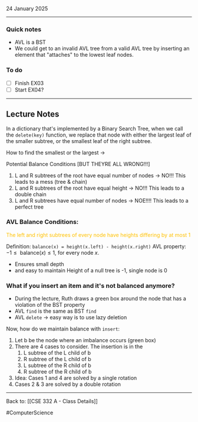 24 January 2025

---
### Quick notes
- AVL is a BST
- We could get to an invalid AVL tree from a valid AVL tree by inserting an element that "attaches" to the lowest leaf nodes.

### To do
- [ ] Finish EX03
- [ ] Start EX04?

---
## Lecture Notes

In a dictionary that's implemented by a Binary Search Tree, when we call the `delete(key)` function, we replace that node with either the largest leaf of the smaller subtree, or the smallest leaf of the right subtree.

How to find the smallest or the largest -> 

Potential Balance Conditions [BUT THEYRE ALL WRONG!!!]
1. L and R subtrees of the root have equal number of nodes -> NO!!! This leads to a mess (tree & chain)
2. L and R subtrees of the root have equal height -> NO!!! This leads to a double chain
3. L and R subtrees have equal number of nodes -> NOE!!!! This leads to a perfect tree

### AVL Balance Conditions:
<span style="color:rgb(255, 192, 0)">The left and right subtrees of every node have heights differing by at most 1</span>

Definition: `balance(x) = height(x.left) - height(x.right)`
AVL property: $-1 \leq \text{ balance}(x) \leq 1$, for every node $x$. 
- Ensures small depth 
- and easy to maintain
Height of a null tree is -1, single node is 0

### What if you insert an item and it's not balanced anymore?
- During the lecture, Ruth draws a green box around the node that has a violation of the BST property
- AVL `find` is the same as BST `find`
- AVL `delete` -> easy way is to use lazy deletion

Now, how do we maintain balance with `insert`:
1. Let b be the node where an imbalance occurs (green box)
2. There are 4 cases to consider. The insertion is in the 
	1. L subtree of the L child of b
	2. R subtree of the L child of b
	3. L subtree of the R child of b
	4. R subtree of the R child of b
3. Idea: Cases 1 and 4 are solved by a single rotation
4. Cases 2 & 3 are solved by a double rotation

---
Back to: [[CSE 332 A - Class Details]]

#ComputerScience